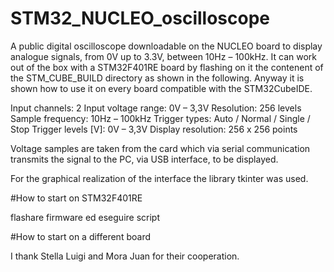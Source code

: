 # STM32_NUCLEO_oscilloscope
A public digital oscilloscope downloadable on the NUCLEO board to display analogue signals, from 0V up to 3.3V, between 10Hz – 100kHz.
It can work out of the box with a STM32F401RE board by flashing on it the contenent of the STM_CUBE_BUILD directory as shown in the following.
Anyway it is shown how to use it on every board compatible with the STM32CubeIDE.

Input channels: 2
Input voltage range: 0V – 3,3V
Resolution: 256 levels
Sample frequency: 10Hz – 100kHz
Trigger types:  Auto / Normal / Single / Stop
Trigger levels [V]: 0V – 3,3V
Display resolution: 256 x 256 points

Voltage samples are taken from the card which via serial communication transmits the signal to the PC, via USB interface, to be displayed.

For the graphical realization of the interface the library tkinter was used.

#How to start on STM32F401RE

flashare firmware ed eseguire script

#How to start on a different board




I thank Stella Luigi and Mora Juan for their cooperation.

